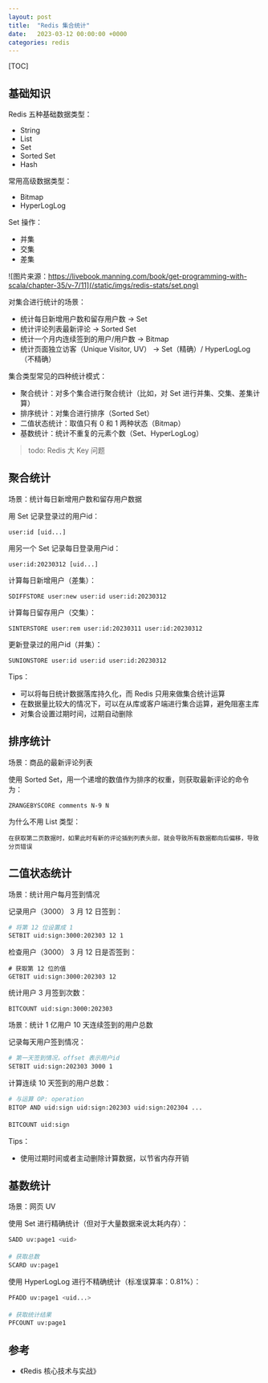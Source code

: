```yaml
---
layout: post
title:  "Redis 集合统计"
date:   2023-03-12 00:00:00 +0000
categories: redis
---
```


[TOC]

## 基础知识

Redis 五种基础数据类型：
* String
* List
* Set
* Sorted Set
* Hash

常用高级数据类型：
* Bitmap
* HyperLogLog

Set 操作：
* 并集
* 交集
* 差集

![图片来源：https://livebook.manning.com/book/get-programming-with-scala/chapter-35/v-7/11](/static/imgs/redis-stats/set.png)

对集合进行统计的场景：
* 统计每日新增用户数和留存用户数 -> Set
* 统计评论列表最新评论 -> Sorted Set
* 统计一个月内连续签到的用户/用户数 -> Bitmap
* 统计页面独立访客（Unique Visitor, UV） -> Set（精确）/ HyperLogLog（不精确）

集合类型常见的四种统计模式：
* 聚合统计：对多个集合进行聚合统计（比如，对 Set 进行并集、交集、差集计算）
* 排序统计：对集合进行排序（Sorted Set）
* 二值状态统计：取值只有 0 和 1 两种状态（Bitmap）
* 基数统计：统计不重复的元素个数（Set、HyperLogLog）

> todo: Redis 大 Key 问题

## 聚合统计

场景：统计每日新增用户数和留存用户数据

用 Set 记录登录过的用户id：
```
user:id [uid...]
```

用另一个 Set 记录每日登录用户id：
```
user:id:20230312 [uid...]
```

计算每日新增用户（差集）：
```
SDIFFSTORE user:new user:id user:id:20230312
```

计算每日留存用户（交集）：
```
SINTERSTORE user:rem user:id:20230311 user:id:20230312
```

更新登录过的用户id（并集）：
```
SUNIONSTORE user:id user:id user:id:20230312
```

Tips：
* 可以将每日统计数据落库持久化，而 Redis 只用来做集合统计运算
* 在数据量比较大的情况下，可以在从库或客户端进行集合运算，避免阻塞主库
* 对集合设置过期时间，过期自动删除

## 排序统计

场景：商品的最新评论列表

使用 Sorted Set，用一个递增的数值作为排序的权重，则获取最新评论的命令为：
```
ZRANGEBYSCORE comments N-9 N
```

为什么不用 List 类型：
```
在获取第二页数据时，如果此时有新的评论插到列表头部，就会导致所有数据都向后偏移，导致分页错误
```

## 二值状态统计

场景：统计用户每月签到情况

记录用户（3000） 3 月 12 日签到：
```bash
# 将第 12 位设置成 1
SETBIT uid:sign:3000:202303 12 1
```

检查用户（3000） 3 月 12 日是否签到：
```
# 获取第 12 位的值
GETBIT uid:sign:3000:202303 12
```

统计用户 3 月签到次数：
```
BITCOUNT uid:sign:3000:202303
```

场景：统计 1 亿用户 10 天连续签到的用户总数

记录每天用户签到情况：
```bash
# 第一天签到情况，offset 表示用户id
SETBIT uid:sign:202303 3000 1
```

计算连续 10 天签到的用户总数：
```bash
# 与运算 OP: operation
BITOP AND uid:sign uid:sign:202303 uid:sign:202304 ...

BITCOUNT uid:sign
```

Tips：
* 使用过期时间或者主动删除计算数据，以节省内存开销

## 基数统计

场景：网页 UV

使用 Set 进行精确统计（但对于大量数据来说太耗内存）：
```bash
SADD uv:page1 <uid>

# 获取总数
SCARD uv:page1
```

使用 HyperLogLog 进行不精确统计（标准误算率：0.81%）：
```bash
PFADD uv:page1 <uid...>

# 获取统计结果
PFCOUNT uv:page1
```

## 参考

* 《Redis 核心技术与实战》